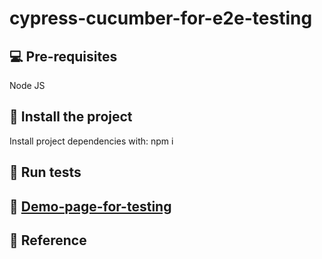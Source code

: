 # cypress-cucumber-for-e2e-testing

## 💻 Pre-requisites

Node JS

## 🚀 Install the project

Install project dependencies with: npm i

## 🐹 Run tests

## 🐙 [Demo-page-for-testing](https://stately-caramel-5cb3b8.netlify.app/)

## 📖 Reference
